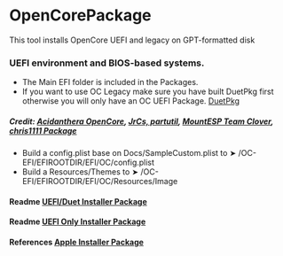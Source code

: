 OpenCorePackage
===========

This tool installs OpenCore UEFI and legacy on GPT-formatted disk
### UEFI environment and BIOS-based systems.
- The Main EFI folder is included in the Packages.
- If you want to use OC Legacy make sure you have built DuetPkg first otherwise you will only have an OC UEFI Package. [DuetPkg](https://github.com/acidanthera/DuetPkg)

##### Credit: [Acidanthera OpenCore](https://github.com/acidanthera/OpenCorePkg),  [JrCs, partutil](https://github.com/JrCs), [MountESP Team Clover](https://github.com/CloverHackyColor/CloverBootloader), [chris1111 Package](https://github.com/chris1111)




- Build a config.plist base on Docs/SampleCustom.plist to ➤ /OC-EFI/EFIROOTDIR/EFI/OC/config.plist
- Build a Resources/Themes to ➤ /OC-EFI/EFIROOTDIR/EFI/OC/Resources/Image

#### Readme [UEFI/Duet Installer Package](https://github.com/chris1111/OpenCorePkg/blob/master/Utilities/OpenCorePackage/Docs/ReadMe%20UEFI:Duet.pdf)

#### Readme [UEFI Only Installer Package](https://github.com/chris1111/OpenCorePkg/blob/master/Utilities/OpenCorePackage/Docs/ReadMe%20UEFI%20Only.pdf)

#### References [Apple Installer Package](https://developer.apple.com/library/archive/documentation/DeveloperTools/Reference/DistributionDefinitionRef/Chapters/Introduction.html#//apple_ref/doc/uid/TP40005370-CH1-SW1)
